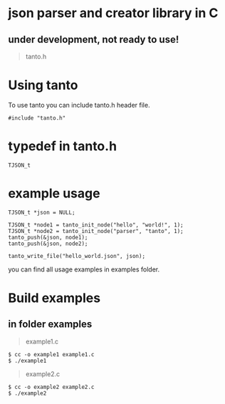 # json parser and creator library in C
## under development, not ready to use!

> tanto.h

# Using tanto
To use tanto you can include tanto.h header file.

```
#include "tanto.h"
```

# typedef in tanto.h
```
TJSON_t
```

# example usage
```
TJSON_t *json = NULL;
	
TJSON_t *node1 = tanto_init_node("hello", "world!", 1);
TJSON_t *node2 = tanto_init_node("parser", "tanto", 1);
tanto_push(&json, node1);
tanto_push(&json, node2);

tanto_write_file("hello_world.json", json);
```
you can find all usage examples in examples folder.

# Build examples

## in folder examples


> example1.c

```
$ cc -o example1 example1.c
$ ./example1
````

> example2.c

```
$ cc -o example2 example2.c
$ ./example2
````
